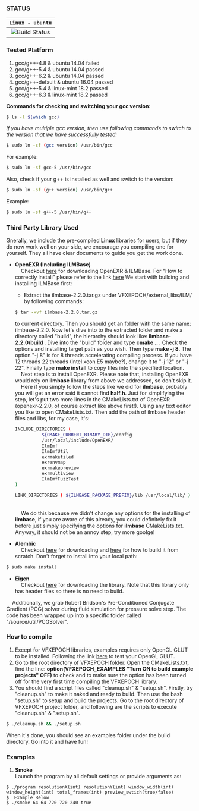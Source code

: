 ### **STATUS**
| **`Linux - ubuntu`** |
|:----------------------:|
|![Build Status](https://travis-ci.org/Shakebones/VFXEPOCH.svg?branch=master)|

### **Tested Platform**
1. gcc/g++-4.8 & ubuntu 14.04 failed
2. gcc/g++-5.4 & ubuntu 14.04 passed
3. gcc/g++-6.2 & ubuntu 14.04 passed
4. gcc/g++-default & ubuntu 16.04 passed
5. gcc/g++-5.4 & linux-mint 18.2 passed
6. gcc/g++-6.3 & linux-mint 18.2 passed

**Commands for checking and switching your gcc version:**
```sh
$ ls -l $(which gcc)
```

*If you have multiple gcc version, then use following commands to switch to
the version that we have successfully tested:*

```sh
$ sudo ln -sf (gcc version) /usr/bin/gcc
```
For example:
```sh
$ sudo ln -sf gcc-5 /usr/bin/gcc
```
Also, check if your g++ is installed as well and switch to the version:
```sh
$ sudo ln -sf (g++ version) /usr/bin/g++
```
Example:
```sh
$ sudo ln -sf g++-5 /usr/bin/g++
```

### **Third Party Library Used**
Gnerally, we include the pre-compiled **Linux** libraries for users, but if they do now work well on your side, we
encourage you compiling one for yourself. They all have clear documents to guide you get the work done.

* **OpenEXR (Including ILMBase)**
<br />&nbsp;&nbsp;&nbsp;&nbsp;Checkout [here](http://www.openexr.com/downloads.html) for downloading OpenEXR & ILMBase. For "How to correctly install" please refer to the link [here](http://www.openexr.com/documentation.html)
We start with building and installing ILMBase first:
	* Extract the ilmbase-2.2.0.tar.gz under VFXEPOCH/external_libs/ILM/ by following commands:
	
	```sh
	$ tar -xvf ilmbase-2.2.0.tar.gz
	```
	to current directory. Then you should get an folder with the same name: ilmbase-2.2.0.
	Now let's dive into to the extracted folder and make a directory called "build", the hierarchy should look like:
	<b>ilmbase-2.2.0/build </b>. Dive into the "build" folder and type <b> cmake .. </b>. Check the options and installing target path as you wish. Then type <b>make -j 8</b>. The option "-j 8" is for 8 threads accelerating compiling process. If you have 12 threads 22 threads (Intel xeon E5 maybe?), change it to "-j 12" or "-j 22". Finally type <b>make install</b> to copy files into the specified location.
	<br />&nbsp;&nbsp;&nbsp;&nbsp;Next step is to install OpenEXR. Please note that, installing OpenEXR would rely on <b>ilmbase</b> library from above we addressed, so don't skip it.
	<br />&nbsp;&nbsp;&nbsp;&nbsp;Here if you simply follow the steps like we did for <b>ilmbase</b>, probably you will get an error said it cannot find <b>half.h</b>. Just for simplifying the step, let's put two more lines in the CMakeLists.txt of OpenEXR (openexr-2.2.0, of course extract like above first!). Using any text editor you like to open CMakeLists.txt. Then add the path of ilmbase header files and libs, for my case, it's:
	```sh
	INCLUDE_DIRECTORIES (
			  ${CMAKE_CURRENT_BINARY_DIR}/config
			  /usr/local/include/OpenEXR/
			  IlmImf
			  IlmImfUtil
			  exrmaketiled
			  exrenvmap
			  exrmakepreview
			  exrmultiview
			  IlmImfFuzzTest
	)

	LINK_DIRECTORIES ( ${ILMBASE_PACKAGE_PREFIX}/lib /usr/local/lib/ )
	```
	<br />&nbsp;&nbsp;&nbsp;&nbsp;We do this because we didn't change any options for the installing of <b>ilmbase</b>, if you are aware of this already, you could definitely fix it before just simply specifying the options for <b>ilmbase</b> CMakeLists.txt. Anyway, it should not be an annoy step, try more goolge!
* **Alembic**
<br />&nbsp;&nbsp;&nbsp;&nbsp;Checkout [here](https://github.com/alembic/alembic) for downloading and [here](http://docs.alembic.io/#build-alembic) for how to build it from scratch. Don't forget to install into your local path:
```sh
$ sudo make install
```
* **Eigen**
<br />&nbsp;&nbsp;&nbsp;&nbsp;Checkout [here](http://eigen.tuxfamily.org/index.php?title=Main_Page) for downloading the library. Note that this library only has header files so there is no need to build.

&nbsp;&nbsp;&nbsp;&nbsp;Additionally, we grab Robert Bridson's Pre-Conditioned Conjugate Gradient (PCG) solver during fluid simulation for pressure solve step. The code has been wrapped up into a specific folder called "/source/util/PCGSolver".

### **How to compile**
1. Except for VFXEPOCH libraries, examples requires only OpenGL GLUT to be installed. Following the link [here](http://kiwwito.com/installing-opengl-glut-libraries-in-ubuntu/) to test your OpenGL GLUT.
2. Go to the root directory of VFXEPOCH folder. Open the CMakeLists.txt, find the line:
**option(VFXEPOCH_EXAMPLES "Turn ON to build example projects" OFF)** to check and  to make sure the option has been turned off for the very first time compiling the VFXEPOCH library.
3. You should find a script files called "cleanup.sh" & "setup.sh". Firstly, try "cleanup.sh" to make it naked and ready to build. Then use the bash "setup.sh" to setup and build the projects. Go to the root directory of VFXEPOCH project folder, and following are the scripts to execute "cleanup.sh" & "setup.sh".
```sh
$ ./cleanup.sh && ./setup.sh
```
When it's done, you should see an examples folder under the build directory. Go into it and have fun!

### **Examples**
1. **Smoke**
<br />Launch the program by all default settings or provide arguments as:
```
$ ./program resolutionX(int) resolutionY(int) window_width(int) window_height(int) total_frames(int) preview_swtich(true/false)
$  Example Below
$ ./smoke 64 64 720 720 240 true
```
